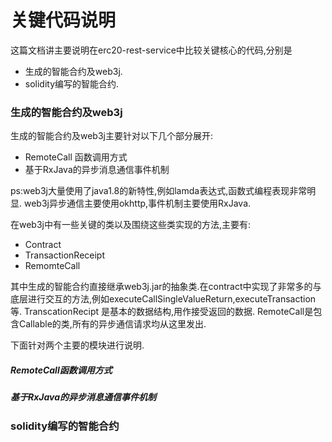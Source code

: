 # 关键代码说明


这篇文档讲主要说明在erc20-rest-service中比较关键核心的代码,分别是
- 生成的智能合约及web3j.
- solidity编写的智能合约.

### 生成的智能合约及web3j


生成的智能合约及web3j主要针对以下几个部分展开:
- RemoteCall 函数调用方式
- 基于RxJava的异步消息通信事件机制

ps:web3j大量使用了java1.8的新特性,例如lamda表达式,函数式编程表现非常明显.
web3j异步通信主要使用okhttp,事件机制主要使用RxJava.


在web3j中有一些关键的类以及围绕这些类实现的方法,主要有:
- Contract
- TransactionReceipt
- RemomteCall

其中生成的智能合约直接继承web3j.jar的抽象类.在contract中实现了非常多的与底层进行交互的方法,例如executeCallSingleValueReturn,executeTransaction等.
TranscationRecipt 是基本的数据结构,用作接受返回的数据.
RemoteCall是包含Callable的类,所有的异步通信请求均从这里发出.

下面针对两个主要的模块进行说明.

##### RemoteCall函数调用方式



##### 基于RxJava的异步消息通信事件机制


### solidity编写的智能合约
